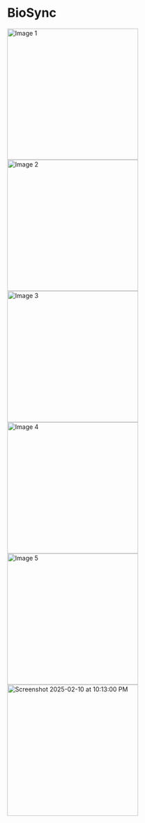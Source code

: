 # BioSync

<img src="https://github.com/user-attachments/assets/9da75f87-9bb6-4660-84b3-c28fc2780108" alt="Image 1" width="300" />

<img src="https://github.com/user-attachments/assets/33c23d5e-4714-4cd8-ba71-2b3a098f5fa5" alt="Image 2" width="300" />

<img src="https://github.com/user-attachments/assets/eec12b71-ddc0-4c7c-a192-c03657801594" alt="Image 3" width="300" />

<img src="https://github.com/user-attachments/assets/74d3ab54-e61a-4c76-9fe3-293424b0c2ab" alt="Image 4" width="300" />

<img src="https://github.com/user-attachments/assets/f73837ca-f275-48d9-8525-fbf180687b69" alt="Image 5" width="300" />

<img src="https://github.com/user-attachments/assets/d7857fe5-07af-43e0-a667-1487f05d5e02" alt="Screenshot 2025-02-10 at 10:13:00 PM" width="300" />
